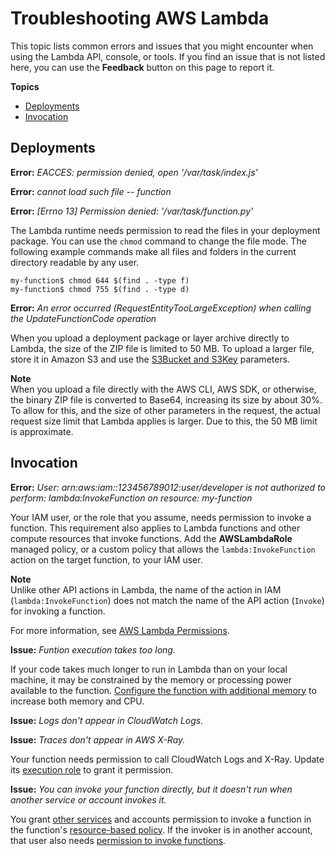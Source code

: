 # Troubleshooting AWS Lambda<a name="lambda-troubleshooting"></a>

This topic lists common errors and issues that you might encounter when using the Lambda API, console, or tools\. If you find an issue that is not listed here, you can use the **Feedback** button on this page to report it\.

**Topics**
+ [Deployments](#troubleshooting-deployment)
+ [Invocation](#troubleshooting-invocation)

## Deployments<a name="troubleshooting-deployment"></a>

**Error:** *EACCES: permission denied, open '/var/task/index\.js'*

**Error:** *cannot load such file \-\- function*

**Error:** *\[Errno 13\] Permission denied: '/var/task/function\.py'*

The Lambda runtime needs permission to read the files in your deployment package\. You can use the `chmod` command to change the file mode\. The following example commands make all files and folders in the current directory readable by any user\.

```
my-function$ chmod 644 $(find . -type f)
my-function$ chmod 755 $(find . -type d)
```

**Error:** *An error occurred \(RequestEntityTooLargeException\) when calling the UpdateFunctionCode operation*

When you upload a deployment package or layer archive directly to Lambda, the size of the ZIP file is limited to 50 MB\. To upload a larger file, store it in Amazon S3 and use the [S3Bucket and S3Key](API_UpdateFunctionCode.md#SSS-UpdateFunctionCode-request-S3Bucket) parameters\.

**Note**  
When you upload a file directly with the AWS CLI, AWS SDK, or otherwise, the binary ZIP file is converted to Base64, increasing its size by about 30%\. To allow for this, and the size of other parameters in the request, the actual request size limit that Lambda applies is larger\. Due to this, the 50 MB limit is approximate\.

## Invocation<a name="troubleshooting-invocation"></a>

**Error:** *User: arn:aws:iam::123456789012:user/developer is not authorized to perform: lambda:InvokeFunction on resource: my\-function*

Your IAM user, or the role that you assume, needs permission to invoke a function\. This requirement also applies to Lambda functions and other compute resources that invoke functions\. Add the **AWSLambdaRole** managed policy, or a custom policy that allows the `lambda:InvokeFunction` action on the target function, to your IAM user\. 

**Note**  
Unlike other API actions in Lambda, the name of the action in IAM \(`lambda:InvokeFunction`\) does not match the name of the API action \(`Invoke`\) for invoking a function\.

For more information, see [AWS Lambda Permissions](lambda-permissions.md)\.

**Issue:** *Funtion execution takes too long\.*

If your code takes much longer to run in Lambda than on your local machine, it may be constrained by the memory or processing power available to the function\. [Configure the function with additional memory](resource-model.md) to increase both memory and CPU\.

**Issue:** *Logs don't appear in CloudWatch Logs\.*

**Issue:** *Traces don't appear in AWS X\-Ray\.*

Your function needs permission to call CloudWatch Logs and X\-Ray\. Update its [execution role](lambda-intro-execution-role.md) to grant it permission\.

**Issue:** *You can invoke your function directly, but it doesn't run when another service or account invokes it\.*

You grant [other services](lambda-services.md) and accounts permission to invoke a function in the function's [resource\-based policy](access-control-resource-based.md)\. If the invoker is in another account, that user also needs [permission to invoke functions](access-control-identity-based.md)\.